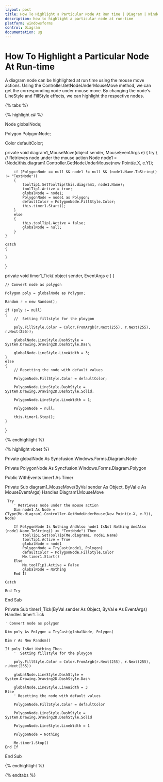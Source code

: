 ```yaml
---
layout: post
title: How To Highlight a Particular Node At Run time | Diagram | Windows Forms | Syncfusion
description: how to highlight a particular node at run-time
platform: windowsforms
control: Diagram
documentation: ug
---
```


# How To Highlight a Particular Node At Run-time

A diagram node can be highlighted at run time using the mouse move actions. Using the Controller.GetNodeUnderMouseMove method, we can get the corresponding node under mouse move. By changing the node's LineStyle and FillStyle effects, we can highlight the respective nodes.

{% tabs %}

{% highlight c# %}

Node globalNode;

Polygon PolygonNode;

Color defaultColor;

private void diagram1_MouseMove(object sender, MouseEventArgs e)
{
    try
    {
        // Retrieves node under the mouse action
        Node node1 = (Node)this.diagram1.Controller.GetNodeUnderMouse(new Point(e.X, e.Y));

        if (PolygonNode == null && node1 != null && (node1.Name.ToString() != "TextNode"))
        {
            toolTip1.SetToolTip(this.diagram1, node1.Name);
            toolTip1.Active = true;
            globalNode = node1;
            PolygonNode = node1 as Polygon;
            defaultColor = PolygonNode.FillStyle.Color;
            this.timer1.Start();
        }
        else
        {
            this.toolTip1.Active = false;
            globalNode = null;
        }
    }

    catch
    {

    }
}

private void timer1_Tick( object sender, EventArgs e ) 
{

    // Convert node as polygon

    Polygon poly = globalNode as Polygon;

    Random r = new Random();

    if (poly != null)
    {
        //  Setting fillstyle for the ploygon

        poly.FillStyle.Color = Color.FromArgb(r.Next(255), r.Next(255), r.Next(255));

        globalNode.LineStyle.DashStyle = System.Drawing.Drawing2D.DashStyle.Dash;

        globalNode.LineStyle.LineWidth = 3;
    }
    else
    {   
        // Resetting the node with default values

        PolygonNode.FillStyle.Color = defaultColor;

        PolygonNode.LineStyle.DashStyle = System.Drawing.Drawing2D.DashStyle.Solid;

        PolygonNode.LineStyle.LineWidth = 1;

        PolygonNode = null;

        this.timer1.Stop();
    }
}

{% endhighlight %}

{% highlight vbnet %}

Private globalNode As Syncfusion.Windows.Forms.Diagram.Node

Private PolygonNode As Syncfusion.Windows.Forms.Diagram.Polygon

Public WithEvents timer1 As Timer

Private Sub diagram1_MouseMove(ByVal sender As Object, ByVal e As MouseEventArgs) Handles Diagram1.MouseMove

	 Try
		' Retrieves node under the mouse action
		Dim node1 As Node = CType(Me.diagram1.Controller.GetNodeUnderMouse(New Point(e.X, e.Y)), Node)

		If PolygonNode Is Nothing AndAlso node1 IsNot Nothing AndAlso (node1.Name.ToString() <> "TextNode") Then
			toolTip1.SetToolTip(Me.diagram1, node1.Name)
			toolTip1.Active = True
			globalNode = node1
			PolygonNode = TryCast(node1, Polygon)
			defaultColor = PolygonNode.FillStyle.Color
			Me.timer1.Start()
		Else
			Me.toolTip1.Active = False
			globalNode = Nothing
		End If

	Catch

	End Try

End Sub

Private Sub timer1_Tick(ByVal sender As Object, ByVal e As EventArgs) Handles timer1.Tick

    ' Convert node as polygon

	Dim poly As Polygon = TryCast(globalNode, Polygon)

	Dim r As New Random()

	If poly IsNot Nothing Then
		'  Setting fillstyle for the ploygon

		poly.FillStyle.Color = Color.FromArgb(r.Next(255), r.Next(255), r.Next(255))

		globalNode.LineStyle.DashStyle = System.Drawing.Drawing2D.DashStyle.Dash

		globalNode.LineStyle.LineWidth = 3
	Else
		' Resetting the node with default values

		PolygonNode.FillStyle.Color = defaultColor

		PolygonNode.LineStyle.DashStyle = System.Drawing.Drawing2D.DashStyle.Solid

		PolygonNode.LineStyle.LineWidth = 1

		PolygonNode = Nothing

		Me.timer1.Stop()
	End If

End Sub

{% endhighlight %}

{% endtabs %}

